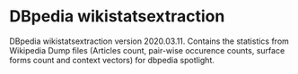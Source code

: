 # DBpedia wikistatsextraction
DBpedia wikistatsextraction version 2020.03.11. Contains the statistics from Wikipedia Dump files (Articles count, pair-wise occurence counts, surface forms count and context vectors) for dbpedia spotlight.

